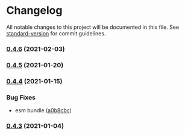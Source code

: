# Changelog

All notable changes to this project will be documented in this file. See [standard-version](https://github.com/conventional-changelog/standard-version) for commit guidelines.

### [0.4.6](https://github.com/BlackGlory/async-constructor/compare/v0.4.5...v0.4.6) (2021-02-03)

### [0.4.5](https://github.com/BlackGlory/async-constructor/compare/v0.4.4...v0.4.5) (2021-01-20)

### [0.4.4](https://github.com/BlackGlory/async-constructor/compare/v0.4.3...v0.4.4) (2021-01-15)


### Bug Fixes

* esm bundle ([a0b8cbc](https://github.com/BlackGlory/async-constructor/commit/a0b8cbc9ee2e9e8021adbd1d9d77ab7a74028470))

### [0.4.3](https://github.com/BlackGlory/async-constructor/compare/v0.4.2...v0.4.3) (2021-01-04)

